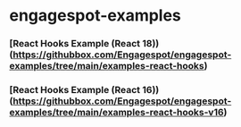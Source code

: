 # engagespot-examples

### [React Hooks Example (React 18))(https://githubbox.com/Engagespot/engagespot-examples/tree/main/examples-react-hooks)

### [React Hooks Example (React 16))(https://githubbox.com/Engagespot/engagespot-examples/tree/main/examples-react-hooks-v16)
